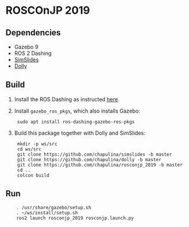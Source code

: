 # ROSCOnJP 2019

## Dependencies

* Gazebo 9
* ROS 2 Dashing
* [SimSlides](https://github.com/chapulina/simslides)
* [Dolly](https://github.com/chapulina/dolly)

## Build

1. Install the ROS Dashing as instructed [here](https://index.ros.org/doc/ros2/Installation/Linux-Install-Debians/).

1. Install `gazebo_ros_pkgs`, which also installs Gazebo:

        sudo apt install ros-dashing-gazebo-ros-pkgs

1. Build this package together with Dolly and SimSlides:

        mkdir -p ws/src
        cd ws/src
        git clone https://github.com/chapulina/simslides -b master
        git clone https://github.com/chapulina/dolly -b master
        git clone https://github.com/chapulina/rosconjp_2019 -b master
        cd ..
        colcon build

## Run

        . /usr/share/gazebo/setup.sh
        . ~/ws/install/setup.sh
        ros2 launch rosconjp_2019 rosconjp.launch.py

